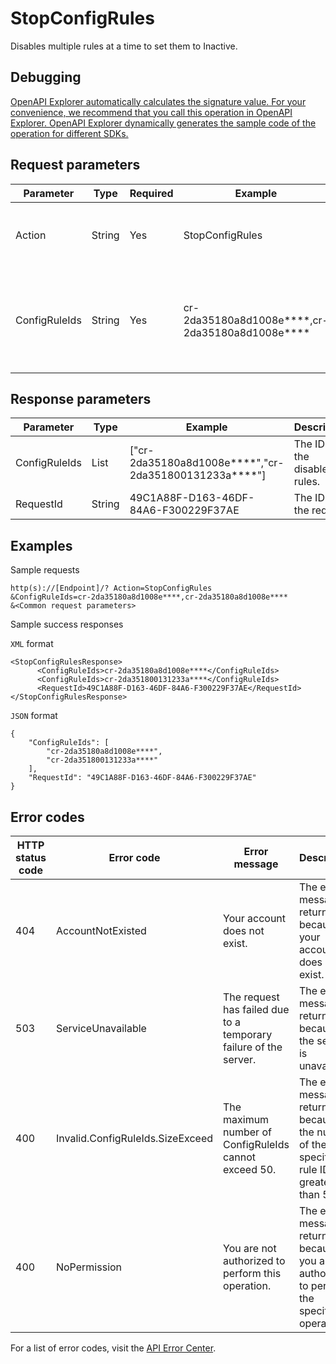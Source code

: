 # StopConfigRules

Disables multiple rules at a time to set them to Inactive.

## Debugging

[OpenAPI Explorer automatically calculates the signature value. For your convenience, we recommend that you call this operation in OpenAPI Explorer. OpenAPI Explorer dynamically generates the sample code of the operation for different SDKs.](https://api.aliyun.com/#product=Config&api=StopConfigRules&type=RPC&version=2019-01-08)

## Request parameters

|Parameter|Type|Required|Example|Description|
|---------|----|--------|-------|-----------|
|Action|String|Yes|StopConfigRules|The operation that you want to perform. Set the value to StopConfigRules. |
|ConfigRuleIds|String|Yes|cr-2da35180a8d1008e\*\*\*\*,cr-2da35180a8d1008e\*\*\*\*|The IDs of the rules. Separate multiple rule IDs with commas \(,\). You can specify a maximum of 50 rule IDs at a time. |

## Response parameters

|Parameter|Type|Example|Description|
|---------|----|-------|-----------|
|ConfigRuleIds|List|\["cr-2da35180a8d1008e\*\*\*\*","cr-2da351800131233a\*\*\*\*"\]|The IDs of the disabled rules. |
|RequestId|String|49C1A88F-D163-46DF-84A6-F300229F37AE|The ID of the request. |

## Examples

Sample requests

```
http(s)://[Endpoint]/? Action=StopConfigRules
&ConfigRuleIds=cr-2da35180a8d1008e****,cr-2da35180a8d1008e****
&<Common request parameters>
```

Sample success responses

`XML` format

```
<StopConfigRulesResponse>
      <ConfigRuleIds>cr-2da35180a8d1008e****</ConfigRuleIds>
      <ConfigRuleIds>cr-2da351800131233a****</ConfigRuleIds>
      <RequestId>49C1A88F-D163-46DF-84A6-F300229F37AE</RequestId>
</StopConfigRulesResponse>
```

`JSON` format

```
{
    "ConfigRuleIds": [
        "cr-2da35180a8d1008e****",
        "cr-2da351800131233a****"
    ],
    "RequestId": "49C1A88F-D163-46DF-84A6-F300229F37AE"
}
```

## Error codes

|HTTP status code|Error code|Error message|Description|
|----------------|----------|-------------|-----------|
|404|AccountNotExisted|Your account does not exist.|The error message returned because your account does not exist.|
|503|ServiceUnavailable|The request has failed due to a temporary failure of the server.|The error message returned because the service is unavailable.|
|400|Invalid.ConfigRuleIds.SizeExceed|The maximum number of ConfigRuleIds cannot exceed 50.|The error message returned because the number of the specified rule IDs is greater than 50.|
|400|NoPermission|You are not authorized to perform this operation.|The error message returned because you are not authorized to perform the specified operation.|

For a list of error codes, visit the [API Error Center](https://error-center.alibabacloud.com/status/product/Config).

